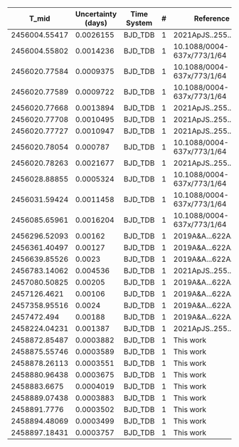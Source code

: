 |T_mid        |Uncertainty (days)|Time System|#  |Reference           |
|-------------|------------------|-----------|---|--------------------|
|2456004.55417|0.0026155         |BJD_TDB    |1  |2021ApJS..255...15W |
|2456004.55802|0.0014236         |BJD_TDB    |1  |10.1088/0004-637x/773/1/64|
|2456020.77584|0.0009375         |BJD_TDB    |1  |10.1088/0004-637x/773/1/64|
|2456020.77589|0.0009722         |BJD_TDB    |1  |10.1088/0004-637x/773/1/64|
|2456020.77668|0.0013894         |BJD_TDB    |1  |2021ApJS..255...15W |
|2456020.77708|0.0010495         |BJD_TDB    |1  |2021ApJS..255...15W |
|2456020.77727|0.0010947         |BJD_TDB    |1  |2021ApJS..255...15W |
|2456020.78054|0.000787          |BJD_TDB    |1  |10.1088/0004-637x/773/1/64|
|2456020.78263|0.0021677         |BJD_TDB    |1  |2021ApJS..255...15W |
|2456028.88855|0.0005324         |BJD_TDB    |1  |10.1088/0004-637x/773/1/64|
|2456031.59424|0.0011458         |BJD_TDB    |1  |10.1088/0004-637x/773/1/64|
|2456085.65961|0.0016204         |BJD_TDB    |1  |10.1088/0004-637x/773/1/64|
|2456296.52093|0.00162           |BJD_TDB    |1  |2019A&A...622A..81M |
|2456361.40497|0.00127           |BJD_TDB    |1  |2019A&A...622A..81M |
|2456639.85526|0.0023            |BJD_TDB    |1  |2019A&A...622A..81M |
|2456783.14062|0.004536          |BJD_TDB    |1  |2021ApJS..255...15W |
|2457080.50825|0.00205           |BJD_TDB    |1  |2019A&A...622A..81M |
|2457126.4621 |0.00106           |BJD_TDB    |1  |2019A&A...622A..81M |
|2457358.95516|0.0024            |BJD_TDB    |1  |2019A&A...622A..81M |
|2457472.494  |0.00188           |BJD_TDB    |1  |2019A&A...622A..81M |
|2458224.04231|0.001387          |BJD_TDB    |1  |2021ApJS..255...15W |
|2458872.85487|0.0003882         |BJD_TDB    |1  |This work           |
|2458875.55746|0.0003589         |BJD_TDB    |1  |This work           |
|2458878.26113|0.0003551         |BJD_TDB    |1  |This work           |
|2458880.96438|0.0003675         |BJD_TDB    |1  |This work           |
|2458883.6675 |0.0004019         |BJD_TDB    |1  |This work           |
|2458889.07438|0.0003883         |BJD_TDB    |1  |This work           |
|2458891.7776 |0.0003502         |BJD_TDB    |1  |This work           |
|2458894.48069|0.0003499         |BJD_TDB    |1  |This work           |
|2458897.18431|0.0003757         |BJD_TDB    |1  |This work           |
